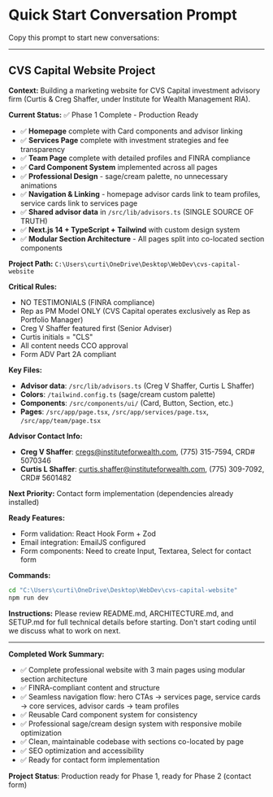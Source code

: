 # Quick Start Conversation Prompt

Copy this prompt to start new conversations:

---

## CVS Capital Website Project

**Context:** Building a marketing website for CVS Capital investment advisory firm (Curtis & Creg Shaffer, under Institute for Wealth Management RIA).

**Current Status:** ✅ Phase 1 Complete - Production Ready
- ✅ **Homepage** complete with Card components and advisor linking
- ✅ **Services Page** complete with investment strategies and fee transparency 
- ✅ **Team Page** complete with detailed profiles and FINRA compliance
- ✅ **Card Component System** implemented across all pages
- ✅ **Professional Design** - sage/cream palette, no unnecessary animations
- ✅ **Navigation & Linking** - homepage advisor cards link to team profiles, service cards link to services page
- ✅ **Shared advisor data** in `/src/lib/advisors.ts` (SINGLE SOURCE OF TRUTH)
- ✅ **Next.js 14 + TypeScript + Tailwind** with custom design system
- ✅ **Modular Section Architecture** - All pages split into co-located section components

**Project Path:** `C:\Users\curti\OneDrive\Desktop\WebDev\cvs-capital-website`

**Critical Rules:**
- NO TESTIMONIALS (FINRA compliance)
- Rep as PM Model ONLY (CVS Capital operates exclusively as Rep as Portfolio Manager)
- Creg V Shaffer featured first (Senior Adviser)
- Curtis initials = "CLS" 
- All content needs CCO approval
- Form ADV Part 2A compliant

**Key Files:**
- **Advisor data**: `/src/lib/advisors.ts` (Creg V Shaffer, Curtis L Shaffer)
- **Colors**: `/tailwind.config.ts` (sage/cream custom palette)
- **Components**: `/src/components/ui/` (Card, Button, Section, etc.)
- **Pages**: `/src/app/page.tsx`, `/src/app/services/page.tsx`, `/src/app/team/page.tsx`

**Advisor Contact Info:**
- **Creg V Shaffer**: cregs@instituteforwealth.com, (775) 315-7594, CRD# 5070346
- **Curtis L Shaffer**: curtis.shaffer@instituteforwealth.com, (775) 309-7092, CRD# 5601482

**Next Priority:** Contact form implementation (dependencies already installed)

**Ready Features:**
- Form validation: React Hook Form + Zod
- Email integration: EmailJS configured
- Form components: Need to create Input, Textarea, Select for contact form

**Commands:**
```bash
cd "C:\Users\curti\OneDrive\Desktop\WebDev\cvs-capital-website"
npm run dev
```

**Instructions:** Please review README.md, ARCHITECTURE.md, and SETUP.md for full technical details before starting. Don't start coding until we discuss what to work on next.

---

**Completed Work Summary:**
- ✅ Complete professional website with 3 main pages using modular section architecture
- ✅ FINRA-compliant content and structure  
- ✅ Seamless navigation flow: hero CTAs → services page, service cards → core services, advisor cards → team profiles
- ✅ Reusable Card component system for consistency
- ✅ Professional sage/cream design system with responsive mobile optimization
- ✅ Clean, maintainable codebase with sections co-located by page
- ✅ SEO optimization and accessibility
- ✅ Ready for contact form implementation

**Project Status**: Production ready for Phase 1, ready for Phase 2 (contact form)
